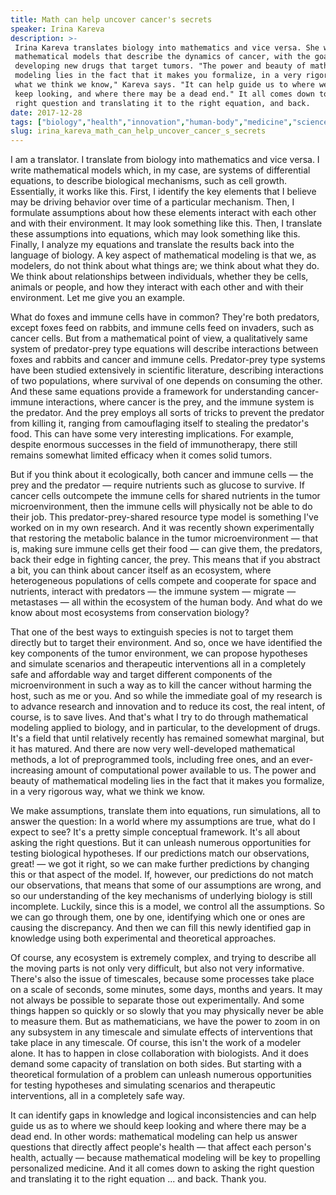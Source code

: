 ```yaml
---
title: Math can help uncover cancer's secrets
speaker: Irina Kareva
description: >-
 Irina Kareva translates biology into mathematics and vice versa. She writes
 mathematical models that describe the dynamics of cancer, with the goal of
 developing new drugs that target tumors. "The power and beauty of mathematical
 modeling lies in the fact that it makes you formalize, in a very rigorous way,
 what we think we know," Kareva says. "It can help guide us to where we should
 keep looking, and where there may be a dead end." It all comes down to asking the
 right question and translating it to the right equation, and back.
date: 2017-12-28
tags: ["biology","health","innovation","human-body","medicine","science","math"]
slug: irina_kareva_math_can_help_uncover_cancer_s_secrets
---
```


I am a translator. I translate from biology into mathematics and vice versa. I write
mathematical models which, in my case, are systems of differential equations, to describe
biological mechanisms, such as cell growth. Essentially, it works like this. First, I
identify the key elements that I believe may be driving behavior over time of a particular
mechanism. Then, I formulate assumptions about how these elements interact with each other
and with their environment. It may look something like this. Then, I translate these
assumptions into equations, which may look something like this. Finally, I analyze my
equations and translate the results back into the language of biology. A key aspect of
mathematical modeling is that we, as modelers, do not think about what things are; we
think about what they do. We think about relationships between individuals, whether they
be cells, animals or people, and how they interact with each other and with their
environment. Let me give you an example.

What do foxes and immune cells have in common? They're both predators, except foxes feed
on rabbits, and immune cells feed on invaders, such as cancer cells. But from a
mathematical point of view, a qualitatively same system of predator-prey type equations
will describe interactions between foxes and rabbits and cancer and immune
cells. Predator-prey type systems have been studied extensively in scientific literature,
describing interactions of two populations, where survival of one depends on consuming the
other. And these same equations provide a framework for understanding cancer-immune
interactions, where cancer is the prey, and the immune system is the predator. And the
prey employs all sorts of tricks to prevent the predator from killing it, ranging from
camouflaging itself to stealing the predator's food. This can have some very interesting
implications. For example, despite enormous successes in the field of immunotherapy, there
still remains somewhat limited efficacy when it comes solid tumors.

But if you think about it ecologically, both cancer and immune cells — the prey and the
predator — require nutrients such as glucose to survive. If cancer cells outcompete the
immune cells for shared nutrients in the tumor microenvironment, then the immune cells
will physically not be able to do their job. This predator-prey-shared resource type model
is something I've worked on in my own research. And it was recently shown experimentally
that restoring the metabolic balance in the tumor microenvironment — that is, making sure
immune cells get their food — can give them, the predators, back their edge in fighting
cancer, the prey. This means that if you abstract a bit, you can think about cancer itself
as an ecosystem, where heterogeneous populations of cells compete and cooperate for space
and nutrients, interact with predators — the immune system — migrate — metastases — all
within the ecosystem of the human body. And what do we know about most ecosystems from
conservation biology?

That one of the best ways to extinguish species is not to target them directly but to
target their environment. And so, once we have identified the key components of the tumor
environment, we can propose hypotheses and simulate scenarios and therapeutic
interventions all in a completely safe and affordable way and target different components
of the microenvironment in such a way as to kill the cancer without harming the host, such
as me or you. And so while the immediate goal of my research is to advance research and
innovation and to reduce its cost, the real intent, of course, is to save lives. And
that's what I try to do through mathematical modeling applied to biology, and in
particular, to the development of drugs. It's a field that until relatively recently has
remained somewhat marginal, but it has matured. And there are now very well-developed
mathematical methods, a lot of preprogrammed tools, including free ones, and an
ever-increasing amount of computational power available to us. The power and beauty of
mathematical modeling lies in the fact that it makes you formalize, in a very rigorous
way, what we think we know.

We make assumptions, translate them into equations, run simulations, all to answer the
question: In a world where my assumptions are true, what do I expect to see? It's a pretty
simple conceptual framework. It's all about asking the right questions. But it can unleash
numerous opportunities for testing biological hypotheses. If our predictions match our
observations, great! — we got it right, so we can make further predictions by changing
this or that aspect of the model. If, however, our predictions do not match our
observations, that means that some of our assumptions are wrong, and so our understanding
of the key mechanisms of underlying biology is still incomplete. Luckily, since this is a
model, we control all the assumptions. So we can go through them, one by one, identifying
which one or ones are causing the discrepancy. And then we can fill this newly identified
gap in knowledge using both experimental and theoretical approaches.

Of course, any ecosystem is extremely complex, and trying to describe all the moving parts
is not only very difficult, but also not very informative. There's also the issue of
timescales, because some processes take place on a scale of seconds, some minutes, some
days, months and years. It may not always be possible to separate those out
experimentally. And some things happen so quickly or so slowly that you may physically
never be able to measure them. But as mathematicians, we have the power to zoom in on any
subsystem in any timescale and simulate effects of interventions that take place in any
timescale. Of course, this isn't the work of a modeler alone. It has to happen in close
collaboration with biologists. And it does demand some capacity of translation on both
sides. But starting with a theoretical formulation of a problem can unleash numerous
opportunities for testing hypotheses and simulating scenarios and therapeutic
interventions, all in a completely safe way.

It can identify gaps in knowledge and logical inconsistencies and can help guide us as to
where we should keep looking and where there may be a dead end. In other words:
mathematical modeling can help us answer questions that directly affect people's health —
that affect each person's health, actually — because mathematical modeling will be key to
propelling personalized medicine. And it all comes down to asking the right question and
translating it to the right equation ... and back. Thank you.

<!--
ad_duration=3.33
comment_count=10
event="TED@Merck KGaA, Darmstadt, Germany"
external_start_time=0
has_talk_citation=0
intro_duration=11.82
is_subtitle_required="False"
is_talk_featured="True"
language="en"
language_swap="False"
native_language="en"
number_of_related_talks=6
number_of_speakers=1
number_of_subtitled_videos=22
number_of_tags=7
number_of_talk_download_languages=22
number_of_talk_more_resources=1
number_of_talk_recommendations=0
number_of_talks_take_actions=0
post_ad_duration=0.83
published_timestamp="2018-04-03 14:58:35"
recording_date="2017-12-28"
speaker_description="Theoretical biologist"
speaker_is_published=1
speaker_name="Irina Kareva"
talk_name="Math can help uncover cancer's secrets"
talks_tags=["biology","health","innovation","human-body","medicine","science","math"]
talks_take_action=[]
url_audio="https://download.ted.com/talks/IrinaKareva_2017S.mp3?apikey=acme-roadrunner"
url_photo_speaker="https://pe.tedcdn.com/images/ted/f6138f32ea6eff73220011f716492fcd0b399b4d_254x191.jpg"
url_photo_talk="https://s3.amazonaws.com/talkstar-photos/uploads/e56e7d42-c2c7-443a-b25f-2db934b5eb47/IrinaKareva_2017S-embed.jpg"
url_webpage="https://www.ted.com/talks/irina_kareva_math_can_help_uncover_cancer_s_secrets"
video_type_name="TED Institute Talk"
-->